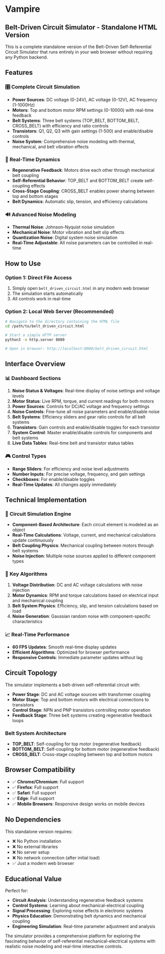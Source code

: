 # Vampire

## Belt-Driven Circuit Simulator - Standalone HTML Version

This is a complete standalone version of the Belt-Driven Self-Referential Circuit Simulator that runs entirely in your web browser without requiring any Python backend.

## Features

### 🎛️ **Complete Circuit Simulation**
- **Power Sources**: DC voltage (0-24V), AC voltage (0-12V), AC frequency (1-1000Hz)
- **Motors**: Top and bottom motor RPM settings (0-10000) with real-time feedback
- **Belt Systems**: Three belt systems (TOP_BELT, BOTTOM_BELT, CROSS_BELT) with efficiency and ratio controls
- **Transistors**: Q1, Q2, Q3 with gain settings (1-500) and enable/disable controls
- **Noise System**: Comprehensive noise modeling with thermal, mechanical, and belt vibration effects

### 🔄 **Real-Time Dynamics**
- **Regenerative Feedback**: Motors drive each other through mechanical belt coupling
- **Self-Referential Behavior**: TOP_BELT and BOTTOM_BELT create self-coupling effects
- **Cross-Stage Coupling**: CROSS_BELT enables power sharing between top and bottom stages
- **Belt Dynamics**: Automatic slip, tension, and efficiency calculations

### 🔊 **Advanced Noise Modeling**
- **Thermal Noise**: Johnson-Nyquist noise simulation
- **Mechanical Noise**: Motor vibration and belt slip effects
- **Quantization Noise**: Digital system noise simulation
- **Real-Time Adjustable**: All noise parameters can be controlled in real-time

## How to Use

### Option 1: Direct File Access
1. Simply open `belt_driven_circuit.html` in any modern web browser
2. The simulation starts automatically
3. All controls work in real-time

### Option 2: Local Web Server (Recommended)
```bash
# Navigate to the directory containing the HTML file
cd /path/to/belt_driven_circuit.html

# Start a simple HTTP server
python3 -m http.server 8080

# Open in browser: http://localhost:8080/belt_driven_circuit.html
```

## Interface Overview

### 📊 **Dashboard Sections**

1. **Noise Status & Voltages**: Real-time display of noise settings and voltage levels
2. **Motor Status**: Live RPM, torque, and current readings for both motors
3. **Power Sources**: Controls for DC/AC voltage and frequency settings
4. **Noise Controls**: Fine-tune all noise parameters and enable/disable noise
5. **Belt Systems**: Efficiency sliders and gear ratio controls for all belt systems
6. **Transistors**: Gain controls and enable/disable toggles for each transistor
7. **System Control**: Master enable/disable controls for components and belt systems
8. **Live Data Tables**: Real-time belt and transistor status tables

### 🎮 **Control Types**

- **Range Sliders**: For efficiency and noise level adjustments
- **Number Inputs**: For precise voltage, frequency, and gain settings
- **Checkboxes**: For enable/disable toggles
- **Real-Time Updates**: All changes apply immediately

## Technical Implementation

### 🧠 **Circuit Simulation Engine**
- **Component-Based Architecture**: Each circuit element is modeled as an object
- **Real-Time Calculations**: Voltage, current, and mechanical calculations update continuously
- **Belt Coupling Physics**: Mechanical coupling between motors through belt systems
- **Noise Injection**: Multiple noise sources applied to different component types

### 🔧 **Key Algorithms**

1. **Voltage Distribution**: DC and AC voltage calculations with noise injection
2. **Motor Dynamics**: RPM and torque calculations based on electrical input and mechanical coupling
3. **Belt System Physics**: Efficiency, slip, and tension calculations based on load
4. **Noise Generation**: Gaussian random noise with component-specific characteristics

### 📈 **Real-Time Performance**
- **60 FPS Updates**: Smooth real-time display updates
- **Efficient Algorithms**: Optimized for browser performance
- **Responsive Controls**: Immediate parameter updates without lag

## Circuit Topology

The simulator implements a belt-driven self-referential circuit with:

- **Power Stage**: DC and AC voltage sources with transformer coupling
- **Motor Stage**: Top and bottom motors with electrical connections to transistors
- **Control Stage**: NPN and PNP transistors controlling motor operation
- **Feedback Stage**: Three belt systems creating regenerative feedback loops

### Belt System Architecture
- **TOP_BELT**: Self-coupling for top motor (regenerative feedback)
- **BOTTOM_BELT**: Self-coupling for bottom motor (regenerative feedback)  
- **CROSS_BELT**: Cross-stage coupling between top and bottom motors

## Browser Compatibility

- ✅ **Chrome/Chromium**: Full support
- ✅ **Firefox**: Full support
- ✅ **Safari**: Full support
- ✅ **Edge**: Full support
- ✅ **Mobile Browsers**: Responsive design works on mobile devices

## No Dependencies

This standalone version requires:
- ❌ No Python installation
- ❌ No external libraries
- ❌ No server setup
- ❌ No network connection (after initial load)
- ✅ Just a modern web browser

## Educational Value

Perfect for:
- **Circuit Analysis**: Understanding regenerative feedback systems
- **Control Systems**: Learning about mechanical-electrical coupling
- **Signal Processing**: Exploring noise effects in electronic systems
- **Physics Education**: Demonstrating belt dynamics and mechanical coupling
- **Engineering Simulation**: Real-time parameter adjustment and analysis

The simulator provides a comprehensive platform for exploring the fascinating behavior of self-referential mechanical-electrical systems with realistic noise modeling and real-time interactive controls.

